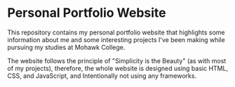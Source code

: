 # Personal Portfolio Website

This repository contains my personal portfolio website that highlights some information about me and some interesting projects I've been making while pursuing my studies at Mohawk College.

The website follows the principle of "Simplicity is the Beauty" (as with most of my projects), therefore, the whole website is designed using basic HTML, CSS, and JavaScript, and Intentionally not using any frameworks.
